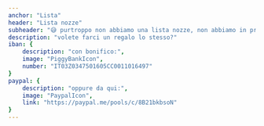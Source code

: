 ```yaml
---
anchor: "Lista"
header: "Lista nozze"
subheader: "😅 purtroppo non abbiamo una lista nozze, non abbiamo in programma un viaggio di nozze e non sappiamo ancora cosa ci servirà per la casa nuova..."
description: "volete farci un regalo lo stesso?"
iban: {
    description: "con bonifico:",
    image: "PiggyBankIcon",
    number: "IT03Z0347501605CC0011016497"
}
paypal: {
    description: "oppure da qui:",
    image: "PaypalIcon",
    link: "https://paypal.me/pools/c/8B21bkbsoN"
}
---
```

